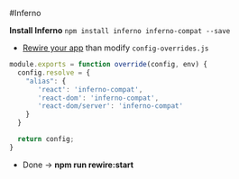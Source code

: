 #Inferno

**Install Inferno**
```npm install inferno inferno-compat --save```

* [Rewire your app](../#how-to-rewire-your-create-react-app-project) than modify `config-overrides.js`

```javascript
module.exports = function override(config, env) {
  config.resolve = {
    "alias": {
       'react': 'inferno-compat',
       'react-dom': 'inferno-compat',
       'react-dom/server': 'inferno-compat'
    }
  }

  return config;
}

```

* Done -> **npm run rewire:start**
